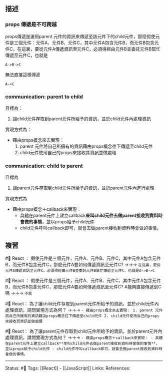 ## 描述


### props 傳遞是不可跨越
props傳遞是運用parent 元件的資訊來傳遞至該元件下的child元件，那麼假使元件是三個元件：元件A、元件B、元件C，其中元件A包含元件B，而元件B包含元件C，在這裏，要從元件A傳遞資訊至元件C，必須得經由元件B並委託元件B幫忙傳遞至元件C，也就是
```
A->B->C
```

無法直接這樣傳遞
```
A->C
```


### communication: parent to child 
目標為：
1. 讓child元件存取到parent元件所給予的資訊，並於child元件內處理資訊

實現方式為：
- 藉由props概念來去實現：
	1. parent 元件將自己所擁有的資訊藉由props概念往下傳遞至child元件
	2. child元件使用自己的props來接收其資訊並做處理

### communication: child to parent
目標為
1. 讓parent元件存取到child元件所給予的資訊，並於parent元件內進行處理

實現方式為
- 藉由props概念＋callback來實現：
	- 具體在parent元件上建立callback**來叫child元件去做parent接收到資料時會做的事情**，並以props給予child元件
	- child元件呼叫callback即可，就會去做parent接收到資料時會做的事情。


## 複習
#🧠 React ： 假使元件是三個元件，元件A、元件B、元件C，其中元件A包含元件B，而元件B包含元件C，那麼元件A要如何傳遞資訊至元件C? ->->-> `在這裏，要從元件A傳遞資訊至元件C，必須得經由元件B並委託元件B幫忙傳遞至元件C，也就是A->B->C`
<!--SR:!2024-10-13,479,250-->

#🧠 React ： 假使元件是三個元件，元件A、元件B、元件C，其中元件A包含元件B，而元件B包含元件C，那麼元件A要如何傳遞資訊至元件C? A能夠直接傳遞到C嗎 ->->-> `不能`
<!--SR:!2024-03-23,350,250-->

#🧠 React： 為了讓child元件存取到parent元件所給予的資訊，並於child元件內處理資訊，請問實現方式為何？ ->->-> `- 藉由props概念來去實現： 1. parent 元件將自己所擁有的資訊藉由props概念往下傳遞至child元件 2. child元件使用自己的props來接收其資訊並做處理`
<!--SR:!2023-09-12,157,210-->

#🧠 React： 為了讓parent元件存取到child元件所給予的資訊，並於parent元件內處理資訊，請問實現方式為何？ ->->-> `- 藉由props概念＋callback來實現： - 具體在parent元件上建立callback**來叫child元件去做parent接收到資料時會做的事情**，並以props給予child元件 - child元件呼叫callback即可，就會去做parent接收到資料時會做的事情。`
<!--SR:!2024-03-16,343,250-->



---
Status: #🌱 
Tags:
[[React]] - [[JavaScript]]
Links:
References: